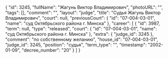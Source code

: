 {
    "id": 3245,
    "fullName": "Жагунь Виктор Владимирович",
    "photoURL": "",
    "tags": [],
    "comment": "",
    "layout": "judge",
    "title": "Судья Жагунь Виктор Владимирович",
    "court": null,
    "previousCourt": {
        "id": "07-004-03-01",
        "name": "суд Октябрьского района г. Минска"
    },
    "career": [
        {
            "id": 3987,
            "term": null,
            "type": "released",
            "court": {
                "id": "07-004-03-01",
                "name": "суд Октябрьского района г. Минска"
            },
            "extra": {
                "judge_id": 3245
            },
            "comment": "по собственному желанию",
            "house_id": "07-004-03-01",
            "judge_id": 3245,
            "position": "судья",
            "term_type": "",
            "timestamp": "2002-01-09",
            "decree_number": "20"
        }
    ]
}